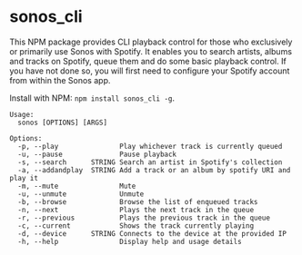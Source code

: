 sonos_cli
=========

This NPM package provides CLI playback control for those who exclusively or primarily use Sonos with Spotify.
It enables you to search artists, albums and tracks on Spotify, queue them and do some basic playback control. If you have not done so, you will first need to configure your Spotify account from within the Sonos app.

Install with NPM: ```npm install sonos_cli -g```. 

```
Usage:
  sonos [OPTIONS] [ARGS]

Options:
  -p, --play               Play whichever track is currently queued
  -u, --pause              Pause playback
  -s, --search      STRING Search an artist in Spotify's collection
  -a, --addandplay  STRING Add a track or an album by spotify URI and play it
  -m, --mute               Mute
  -u, --unmute             Unmute
  -b, --browse             Browse the list of enqueued tracks
  -n, --next               Plays the next track in the queue
  -r, --previous           Plays the previous track in the queue
  -c, --current            Shows the track currently playing
  -d, --device      STRING Connects to the device at the provided IP
  -h, --help               Display help and usage details
```